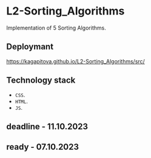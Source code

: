 # L2-Sorting_Algorithms

Implementation of 5 Sorting Algorithms.

## Deploymant 

https://kagapitova.github.io/L2-Sorting_Algorithms/src/

## Technology stack

- `CSS`.
- `HTML`.
- `JS`.

## deadline - 11.10.2023 
## ready - 07.10.2023
